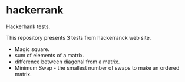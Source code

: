 # hackerrank
Hackerhank tests.

This repository presents 3 tests from hackerranck web site.
- Magic square.
- sum of elements of a matrix.
- difference between diagonal from a matrix.
- Minimum Swap - the smallest number of swaps to make an ordered matrix. 
